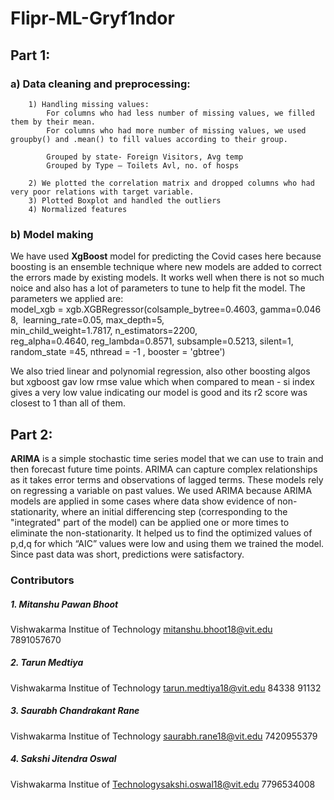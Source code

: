 # Flipr-ML-Gryf1ndor
## Part 1:
### a) Data cleaning and preprocessing:

        1) Handling missing values:
            For columns who had less number of missing values, we filled them by their mean.
            For columns who had more number of missing values, we used groupby() and .mean() to fill values according to their group.

            Grouped by state- Foreign Visitors, Avg temp
            Grouped by Type – Toilets Avl, no. of hosps

        2) We plotted the correlation matrix and dropped columns who had very poor relations with target variable.
        3) Plotted Boxplot and handled the outliers
        4) Normalized features
### b) Model making
We have used **XgBoost** model for predicting the Covid cases here because boosting is an ensemble technique where new models are added to correct the errors made by existing models. It works well when there is not so much noice and also has a lot of parameters to tune to help fit the model.
The parameters we applied are:
        model_xgb = xgb.XGBRegressor(colsample_bytree=0.4603, gamma=0.0468, 
                                     learning_rate=0.05, max_depth=5, 
                                     min_child_weight=1.7817, n_estimators=2200,
                                     reg_alpha=0.4640, reg_lambda=0.8571,
                                     subsample=0.5213, silent=1,
                                     random_state =45, nthread = -1 , booster = 'gbtree')

We also tried linear and polynomial regression, also other boosting algos but xgboost gav low rmse value which when compared to mean - si index gives a very low value indicating our model is good and its r2 score was closest to 1 than all of them.


## Part 2:

**ARIMA** is a simple stochastic time series model that we can use to train and then forecast future time points. ARIMA can capture complex relationships as it takes error terms and observations of lagged terms. These models rely on regressing a variable on past values.
We used ARIMA because ARIMA models are applied in some cases where data show evidence of non-stationarity, where an initial differencing step (corresponding to the "integrated" part of the model) can be applied one or more times to eliminate the non-stationarity.
It helped us to find the optimized values of p,d,q for which “AIC” values were low and using them we trained the model. Since past data was short, predictions were satisfactory.



### Contributors

##### 1. Mitanshu Pawan Bhoot
Vishwakarma Institue of Technology
mitanshu.bhoot18@vit.edu 
7891057670

##### 2. Tarun Medtiya
Vishwakarma Institue of Technology
tarun.medtiya18@vit.edu
84338 91132

##### 3. Saurabh Chandrakant Rane
Vishwakarma Institue of Technology
saurabh.rane18@vit.edu
7420955379

##### 4. Sakshi Jitendra Oswal
Vishwakarma Institue of Technologysakshi.oswal18@vit.edu
7796534008
